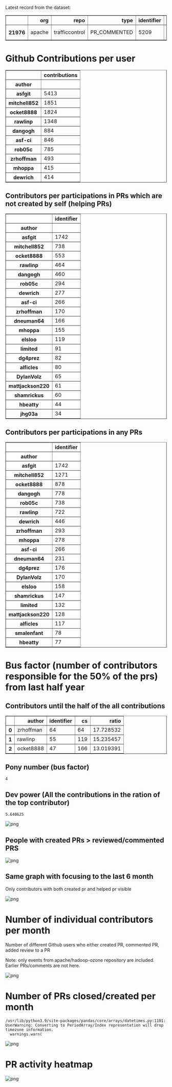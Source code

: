 Latest record from the dataset:




<div>
<table border="1" class="dataframe">
  <thead>
    <tr style="text-align: right;">
      <th></th>
      <th>org</th>
      <th>repo</th>
      <th>type</th>
      <th>identifier</th>
      <th>subidentifier</th>
      <th>date</th>
      <th>author</th>
      <th>owner</th>
      <th>project</th>
    </tr>
  </thead>
  <tbody>
    <tr>
      <th>21976</th>
      <td>apache</td>
      <td>trafficcontrol</td>
      <td>PR_COMMENTED</td>
      <td>5209</td>
      <td>NaN</td>
      <td>2021-02-12 22:59:20+00:00</td>
      <td>ocket8888</td>
      <td>ocket8888</td>
      <td>trafficcontrol</td>
    </tr>
  </tbody>
</table>
</div>



# Github Contributions per user





<div>
<table border="1" class="dataframe">
  <thead>
    <tr style="text-align: right;">
      <th></th>
      <th>contributions</th>
    </tr>
    <tr>
      <th>author</th>
      <th></th>
    </tr>
  </thead>
  <tbody>
    <tr>
      <th>asfgit</th>
      <td>5413</td>
    </tr>
    <tr>
      <th>mitchell852</th>
      <td>1851</td>
    </tr>
    <tr>
      <th>ocket8888</th>
      <td>1824</td>
    </tr>
    <tr>
      <th>rawlinp</th>
      <td>1348</td>
    </tr>
    <tr>
      <th>dangogh</th>
      <td>884</td>
    </tr>
    <tr>
      <th>asf-ci</th>
      <td>846</td>
    </tr>
    <tr>
      <th>rob05c</th>
      <td>785</td>
    </tr>
    <tr>
      <th>zrhoffman</th>
      <td>493</td>
    </tr>
    <tr>
      <th>mhoppa</th>
      <td>415</td>
    </tr>
    <tr>
      <th>dewrich</th>
      <td>414</td>
    </tr>
  </tbody>
</table>
</div>



## Contributors per participations in PRs which are not created by self (helping PRs)




<div>
<table border="1" class="dataframe">
  <thead>
    <tr style="text-align: right;">
      <th></th>
      <th>identifier</th>
    </tr>
    <tr>
      <th>author</th>
      <th></th>
    </tr>
  </thead>
  <tbody>
    <tr>
      <th>asfgit</th>
      <td>1742</td>
    </tr>
    <tr>
      <th>mitchell852</th>
      <td>738</td>
    </tr>
    <tr>
      <th>ocket8888</th>
      <td>553</td>
    </tr>
    <tr>
      <th>rawlinp</th>
      <td>464</td>
    </tr>
    <tr>
      <th>dangogh</th>
      <td>460</td>
    </tr>
    <tr>
      <th>rob05c</th>
      <td>294</td>
    </tr>
    <tr>
      <th>dewrich</th>
      <td>277</td>
    </tr>
    <tr>
      <th>asf-ci</th>
      <td>266</td>
    </tr>
    <tr>
      <th>zrhoffman</th>
      <td>170</td>
    </tr>
    <tr>
      <th>dneuman64</th>
      <td>166</td>
    </tr>
    <tr>
      <th>mhoppa</th>
      <td>155</td>
    </tr>
    <tr>
      <th>elsloo</th>
      <td>119</td>
    </tr>
    <tr>
      <th>limited</th>
      <td>91</td>
    </tr>
    <tr>
      <th>dg4prez</th>
      <td>82</td>
    </tr>
    <tr>
      <th>alficles</th>
      <td>80</td>
    </tr>
    <tr>
      <th>DylanVolz</th>
      <td>65</td>
    </tr>
    <tr>
      <th>mattjackson220</th>
      <td>61</td>
    </tr>
    <tr>
      <th>shamrickus</th>
      <td>60</td>
    </tr>
    <tr>
      <th>hbeatty</th>
      <td>44</td>
    </tr>
    <tr>
      <th>jhg03a</th>
      <td>34</td>
    </tr>
  </tbody>
</table>
</div>



## Contributors per participations in any PRs




<div>
<table border="1" class="dataframe">
  <thead>
    <tr style="text-align: right;">
      <th></th>
      <th>identifier</th>
    </tr>
    <tr>
      <th>author</th>
      <th></th>
    </tr>
  </thead>
  <tbody>
    <tr>
      <th>asfgit</th>
      <td>1742</td>
    </tr>
    <tr>
      <th>mitchell852</th>
      <td>1271</td>
    </tr>
    <tr>
      <th>ocket8888</th>
      <td>878</td>
    </tr>
    <tr>
      <th>dangogh</th>
      <td>778</td>
    </tr>
    <tr>
      <th>rob05c</th>
      <td>738</td>
    </tr>
    <tr>
      <th>rawlinp</th>
      <td>722</td>
    </tr>
    <tr>
      <th>dewrich</th>
      <td>446</td>
    </tr>
    <tr>
      <th>zrhoffman</th>
      <td>293</td>
    </tr>
    <tr>
      <th>mhoppa</th>
      <td>278</td>
    </tr>
    <tr>
      <th>asf-ci</th>
      <td>266</td>
    </tr>
    <tr>
      <th>dneuman64</th>
      <td>231</td>
    </tr>
    <tr>
      <th>dg4prez</th>
      <td>176</td>
    </tr>
    <tr>
      <th>DylanVolz</th>
      <td>170</td>
    </tr>
    <tr>
      <th>elsloo</th>
      <td>158</td>
    </tr>
    <tr>
      <th>shamrickus</th>
      <td>147</td>
    </tr>
    <tr>
      <th>limited</th>
      <td>132</td>
    </tr>
    <tr>
      <th>mattjackson220</th>
      <td>128</td>
    </tr>
    <tr>
      <th>alficles</th>
      <td>117</td>
    </tr>
    <tr>
      <th>smalenfant</th>
      <td>78</td>
    </tr>
    <tr>
      <th>hbeatty</th>
      <td>77</td>
    </tr>
  </tbody>
</table>
</div>



# Bus factor (number of contributors responsible for the 50% of the prs) from last half year

## Contributors until the half of the all contributions




<div>
<table border="1" class="dataframe">
  <thead>
    <tr style="text-align: right;">
      <th></th>
      <th>author</th>
      <th>identifier</th>
      <th>cs</th>
      <th>ratio</th>
    </tr>
  </thead>
  <tbody>
    <tr>
      <th>0</th>
      <td>zrhoffman</td>
      <td>64</td>
      <td>64</td>
      <td>17.728532</td>
    </tr>
    <tr>
      <th>1</th>
      <td>rawlinp</td>
      <td>55</td>
      <td>119</td>
      <td>15.235457</td>
    </tr>
    <tr>
      <th>2</th>
      <td>ocket8888</td>
      <td>47</td>
      <td>166</td>
      <td>13.019391</td>
    </tr>
  </tbody>
</table>
</div>



## Pony number (bus factor)




    4



## Dev power (All the contributions in the ration of the top contributor)




    5.640625




    
![png](github-contributions_files/github-contributions_18_0.png)
    


## People with created PRs > reviewed/commented PRS


    
![png](github-contributions_files/github-contributions_21_0.png)
    


## Same graph with focusing to the last 6 month

Only contributors with both created pr and helped pr visible


    
![png](github-contributions_files/github-contributions_25_0.png)
    


# Number of individual contributors per month

Number of different Github users who either created PR, commented PR, added review to a PR

Note: only events from apache/hadoop-ozone repository are included. Earlier PRs/comments are not here.


    
![png](github-contributions_files/github-contributions_28_0.png)
    


# Number of PRs closed/created per month

    /usr/lib/python3.9/site-packages/pandas/core/arrays/datetimes.py:1101: UserWarning: Converting to PeriodArray/Index representation will drop timezone information.
      warnings.warn(



    
![png](github-contributions_files/github-contributions_31_0.png)
    


# PR activity heatmap


    
![png](github-contributions_files/github-contributions_34_0.png)
    

